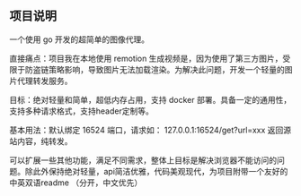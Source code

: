 ## 项目说明
一个使用 go 开发的超简单的图像代理。

直接痛点：项目我在本地使用 remotion 生成视频是，因为使用了第三方图片，受限于防盗链策略影响，导致图片无法加载渲染。为解决此问题，开发一个轻量的图片代理转发服务。

目标：绝对轻量和简单，超低内存占用，支持 docker 部署。具备一定的通用性，支持多种请求格式，支持header定制等。

基本用法：默认绑定 16524 端口，请求如： 127.0.0.1:16524/get?url=xxx 返回源站内容，纯转发。

可以扩展一些其他功能，满足不同需求，整体上目标是解决浏览器不能访问的问题。除此外保持绝对轻量，api简洁优雅，代码美观现代，为项目附带一个友好的中英双语readme （分开，中文优先）
